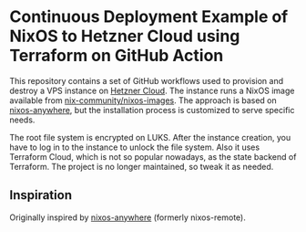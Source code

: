 # Continuous Deployment Example of NixOS to Hetzner Cloud using Terraform on GitHub Action

This repository contains a set of GitHub workflows used to provision and destroy
a VPS instance on [Hetzner Cloud](https://www.hetzner.com/cloud/). The instance
runs a NixOS image available from
[nix-community/nixos-images](https://github.com/nix-community/nixos-images). The
approach is based on
[nixos-anywhere](https://github.com/nix-community/nixos-anywhere), but the
installation process is customized to serve specific needs.

The root file system is encrypted on LUKS. After the instance creation, you have
to log in to the instance to unlock the file system. Also it uses Terraform
Cloud, which is not so popular nowadays, as the state backend of Terraform.
The project is no longer maintained, so tweak it as needed.

## Inspiration

Originally inspired by
[nixos-anywhere](https://github.com/nix-community/nixos-anywhere) (formerly
nixos-remote).
